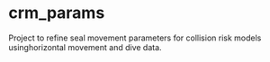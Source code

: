 # crm_params
Project to refine seal movement parameters for collision risk models usinghorizontal movement and dive data.
